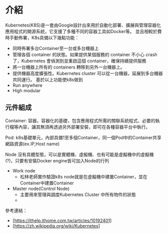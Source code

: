 # 介紹 #

Kubernetes(K8S)是一套由Google設計出來用於自動化部署、擴展與管理容器化應用程式的開源系統，它支援了多種不同的容器工具如Docker等。
並且相較於費時手動佈署，K8s具備以下幾點功能：
* 同時佈署多台Container至一台或多台機器上
* 管理各個 container 的狀態。如果提供某個服務的 container 不小心 crash 了，Kubernetes 會偵測到並重啟這個 container，確保持續提供服務
* 將一台機器上所有的 containers 轉移到另外一台機器上。
* 提供機器高度擴張性。Kubernetes cluster 可以從一台機器，延展到多台機器共同運行。
基於以上功能使k8s做到
* Run anywhere
* High modular

## 元件組成 ##

Container:
容器，容器化的基礎，包含應用程式所需的關聯系統程式、必要的執行檔等內容，讓其無須再透過另外部署安裝，即可在各種容器平台中執行。

Pod:
k8s基礎單元，內部具備1至多個Container，同一個Pod中的Container共享網路資源(ex.IP,Host name)

Node
沒有具體型態，可以是實體機、虛擬機、也有可能是虛擬機中的虛擬機(?)，只要有安裝Docker engine皆可加入Node的行列

  * Work node
    - 松林老師實作驗證k8s node就是在虛擬機中建置Container，並在Container中建置Container
  * Master node(Control Node)
    - 主要用來管理與調度Kubernetes Cluster 中所有物件的狀態
    - 

參考連結：
- [https://ithelp.ithome.com.tw/articles/10192401]
- [https://zh.wikipedia.org/wiki/Kubernetes]
